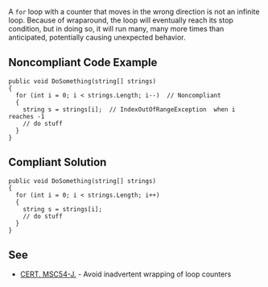 
A `for` loop with a counter that moves in the wrong direction is not an infinite loop. Because of wraparound, the loop will eventually reach its stop condition, but in doing so, it will run many, many more times than anticipated, potentially causing unexpected behavior.

## Noncompliant Code Example


    public void DoSomething(string[] strings)
    {
      for (int i = 0; i < strings.Length; i--)  // Noncompliant
      {
        string s = strings[i];  // IndexOutOfRangeException  when i reaches -1
        // do stuff
      }
    }


## Compliant Solution


    public void DoSomething(string[] strings)
    {
      for (int i = 0; i < strings.Length; i++)
      {
        string s = strings[i];
        // do stuff
      }
    }


## See

- [CERT, MSC54-J.](https://wiki.sei.cmu.edu/confluence/x/aTdGBQ) - Avoid inadvertent wrapping of loop counters

